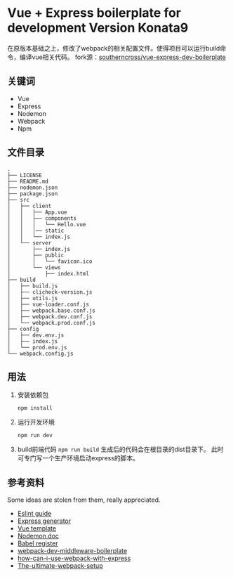 Vue + Express boilerplate for development  Version Konata9
=========================================

在原版本基础之上，修改了webpack的相关配置文件。使得项目可以运行build命令，编译vue相关代码。
fork源：[southerncross/vue-express-dev-boilerplate](https://github.com/southerncross/vue-express-dev-boilerplate)

## 关键词

- Vue
- Express
- Nodemon
- Webpack
- Npm


## 文件目录

```
.
├── LICENSE
├── README.md
├── nodemon.json
├── package.json
├── src
│   ├── client
│   │   ├── App.vue
│   │   ├── components
│   │   │   └── Hello.vue
│   │   │── static
│   │   └── index.js
│   └── server
│       ├── index.js
│       ├── public
│       │   └── favicon.ico
│       └── views
│           ├── index.html
├── build
│   ├── build.js
│   ├── clicheck-version.js
│   ├── utils.js
│   ├── vue-loader.conf.js
│   ├── webpack.base.conf.js
│   ├── webpack.dev.conf.js
│   └── webpack.prod.conf.js
├── config
│   ├── dev.env.js
│   ├── index.js
│   └── prod.env.js
└── webpack.config.js
```

## 用法

1. 安装依赖包

   `npm install`

2. 运行开发环境

   `npm run dev`

3. build前端代码
    `npm run build`
    生成后的代码会在根目录的dist目录下。
    此时可专门写一个生产环境启动express的脚本。

## 参考资料

Some ideas are stolen from them, really appreciated.

- [Eslint guide](http://eslint.org/docs/user-guide/getting-started)
- [Express generator](http://expressjs.com/en/starter/generator.html)
- [Vue template](https://github.com/vuejs-templates/webpack)
- [Nodemon doc](https://github.com/remy/nodemon#nodemon)
- [Babel register](http://www.ruanyifeng.com/blog/2016/01/babel.html)
- [webpack-dev-middleware-boilerplate](https://github.com/madole/webpack-dev-middleware-boilerplate/tree/master/src)
- [how-can-i-use-webpack-with-express](http://stackoverflow.com/questions/31102035/how-can-i-use-webpack-with-express)
- [The-ultimate-webpack-setup](http://www.christianalfoni.com/articles/2015_04_19_The-ultimate-webpack-setup)
